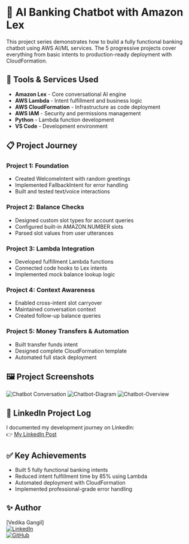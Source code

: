 # 🏦 AI Banking Chatbot with Amazon Lex

This project series demonstrates how to build a fully functional banking chatbot using AWS AI/ML services. The 5 progressive projects cover everything from basic intents to production-ready deployment with CloudFormation.

## 🤖 Tools & Services Used
- **Amazon Lex** - Core conversational AI engine  
- **AWS Lambda** - Intent fulfillment and business logic  
- **AWS CloudFormation** - Infrastructure as code deployment  
- **AWS IAM** - Security and permissions management  
- **Python** - Lambda function development  
- **VS Code** - Development environment  

## 📋 Project Journey

### Project 1: Foundation
- Created WelcomeIntent with random greetings  
- Implemented FallbackIntent for error handling  
- Built and tested text/voice interactions  

### Project 2: Balance Checks  
- Designed custom slot types for account queries  
- Configured built-in AMAZON.NUMBER slots  
- Parsed slot values from user utterances  

### Project 3: Lambda Integration  
- Developed fulfillment Lambda functions  
- Connected code hooks to Lex intents  
- Implemented mock balance lookup logic  

### Project 4: Context Awareness  
- Enabled cross-intent slot carryover  
- Maintained conversation context  
- Created follow-up balance queries  

### Project 5: Money Transfers & Automation  
- Built transfer funds intent  
- Designed complete CloudFormation template  
- Automated full stack deployment  

## 🖼️ Project Screenshots
![Chatbot Conversation](https://github.com/user-attachments/assets/6fb075e8-3842-445e-ba76-54ab1999d311)
![Chatbot-Diagram](https://github.com/user-attachments/assets/76396fa0-25cc-45b3-b678-b496602916a4)
![Chatbot-Overview](https://github.com/user-attachments/assets/f9365eed-ea87-4a29-b11a-0687da8187fc)

## 📍 LinkedIn Project Log
I documented my development journey on LinkedIn:  
👉 [My LinkedIn Post](www.linkedin.com/in/vedika-gangil-2b793a251)  


## ✅ Key Achievements  
- Built 5 fully functional banking intents  
- Reduced intent fulfillment time by 85% using Lambda  
- Automated deployment with CloudFormation  
- Implemented professional-grade error handling  

## ✨ Author  
[Vedika Gangil]  
[![LinkedIn](https://img.shields.io/badge/LinkedIn-Connect-blue)](www.linkedin.com/in/vedika-gangil-2b793a251)  
[![GitHub](https://img.shields.io/badge/GitHub-Follow-lightgrey)](https://github.com/vedikagangil)  
